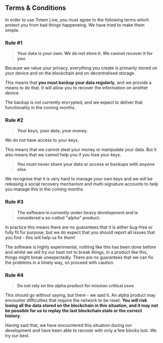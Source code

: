 ## Terms & Conditions

In order to use Totem Live, you must agree to the following terms which protect you from bad things happeneing. We have tried to make them simple.

### Rule #1

> **Your data is your own. We do not store it. We cannot recover it for you.**

Because we value your privacy, everything you create is primarily stored on your device and on the blockchain and on decentralised storage.

This means that **you must backup your data regularly**, and we provide a means to do that. It will allow you to recover the information on another device.

The backup is not currently encrypted, and we expect to deliver that functionality in the coming months.

### Rule #2

> **Your keys, your data, your money.**

We do not have access to your keys. 

This means that we cannot steal your money or manipulate your data. But it also means that we cannot help you if you lose your keys. 

> **You must never share your data or access or backups with anyone else.**

We recognise that it is very hard to manage your own keys and we will be releasing a social recovery mechanism and multi-signature accounts to help you manage this in the coming months.

### Rule #3

> **The software is currently under heavy development and is considered a so-called "alpha" product.**

In practice this means there are no guarantees that it is either bug-free or fully fit for purpose, but we do expect that you should report all issues that you find - this will help us fix them!

The software is highly experimental, nothing like this has been done before and whilst we will try our best not to break things, in a product like this, things might break unexpectedly. There are no guarantees that we can fix the problems in a timely way, so proceed with caution.

### Rule #4

> **Do not rely on the alpha product for mission critical uses**

This should go without saying, but there - we said it. An alpha product may encounter difficulties that require the network to be reset. **You will risk losing all the data stored on the blockchain in this situation, and it may not be possible for us to replay the last blockchain state or the correct history.**

Having said that, we have encountered this situation during our development and have been able to recover with only a few blocks lost. We try our best.